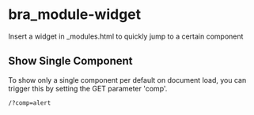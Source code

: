 bra_module-widget
=================

Insert a widget in _modules.html to quickly jump to a certain component

## Show Single Component
To show only a single component per default on document load, you can trigger this by setting the GET parameter 'comp'.

```
/?comp=alert
```
